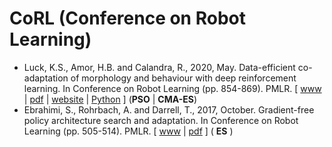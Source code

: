 # CoRL (Conference on Robot Learning)

* Luck, K.S., Amor, H.B. and Calandra, R., 2020, May. Data-efficient co-adaptation of morphology and behaviour with deep reinforcement learning. In Conference on Robot Learning (pp. 854-869). PMLR. [ [www](http://proceedings.mlr.press/v100/luck20a.html) | [pdf](http://proceedings.mlr.press/v100/luck20a/luck20a.pdf) | [website](https://sites.google.com/view/drl-coadaptation) | [Python](https://github.com/ksluck/Coadaptation) ] (**PSO** | **CMA-ES**)
* Ebrahimi, S., Rohrbach, A. and Darrell, T., 2017, October. Gradient-free policy architecture search and adaptation. In Conference on Robot Learning (pp. 505-514). PMLR. [ [www](http://proceedings.mlr.press/v78/ebrahimi17a.html) | [pdf](http://proceedings.mlr.press/v78/ebrahimi17a/ebrahimi17a.pdf) ] ( **ES** )
